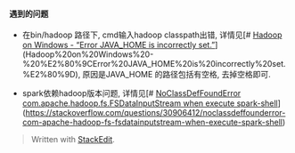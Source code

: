 #### 遇到的问题
* 在bin/hadoop 路径下, cmd输入hadoop classpath出错, 详情见[# [Hadoop on Windows - “Error JAVA_HOME is incorrectly set.”](https://stackoverflow.com/questions/31621032/hadoop-on-windows-error-java-home-is-incorrectly-set)](Hadoop%20on%20Windows%20-%20%E2%80%9CError%20JAVA_HOME%20is%20incorrectly%20set.%E2%80%9D), 原因是JAVA_HOME 的路径包括有空格, 去掉空格即可.

* spark依赖hadoop版本问题, 详情见[# [NoClassDefFoundError com.apache.hadoop.fs.FSDataInputStream when execute spark-shell](https://stackoverflow.com/questions/30906412/noclassdeffounderror-com-apache-hadoop-fs-fsdatainputstream-when-execute-spark-s)](https://stackoverflow.com/questions/30906412/noclassdeffounderror-com-apache-hadoop-fs-fsdatainputstream-when-execute-spark-shell)



> Written with [StackEdit](https://stackedit.io/).
<!--stackedit_data:
eyJoaXN0b3J5IjpbLTc4ODEzODM5M119
-->